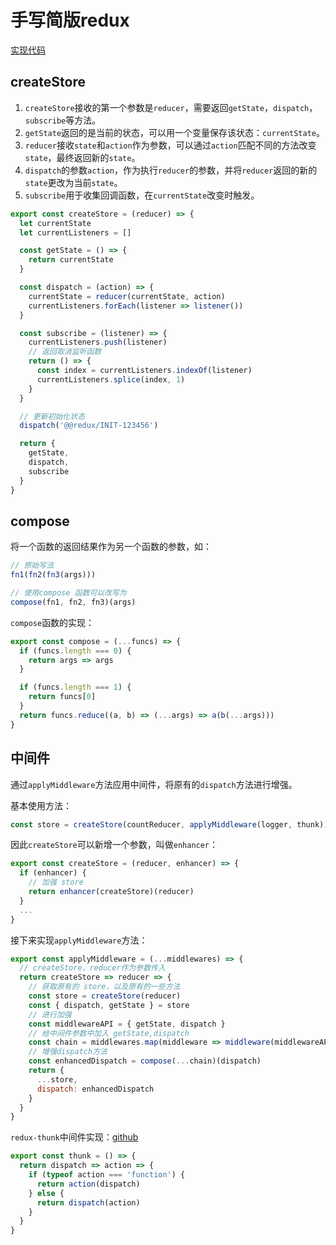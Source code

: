 # 手写简版redux

[实现代码](https://codesandbox.io/s/shou-xie-jian-ban-redux-k3p7z)

## createStore

1. `createStore`接收的第一个参数是`reducer`，需要返回`getState`，`dispatch`，`subscribe`等方法。
2. `getState`返回的是当前的状态，可以用一个变量保存该状态：`currentState`。
3. `reducer`接收`state`和`action`作为参数，可以通过`action`匹配不同的方法改变`state`，最终返回新的`state`。
4. `dispatch`的参数`action`，作为执行`reducer`的参数，并将`reducer`返回的新的`state`更改为当前`state`。
5. `subscribe`用于收集回调函数，在`currentState`改变时触发。

```javascript
export const createStore = (reducer) => {
  let currentState
  let currentListeners = []

  const getState = () => {
    return currentState
  }

  const dispatch = (action) => {
    currentState = reducer(currentState, action)
    currentListeners.forEach(listener => listener())
  }

  const subscribe = (listener) => {
    currentListeners.push(listener)
    // 返回取消监听函数
    return () => {
      const index = currentListeners.indexOf(listener)
      currentListeners.splice(index, 1)
    }
  }

  // 更新初始化状态
  dispatch('@@redux/INIT-123456')

  return {
    getState,
    dispatch,
    subscribe
  }
}
```

## compose

将一个函数的返回结果作为另一个函数的参数，如：

```javascript
// 原始写法
fn1(fn2(fn3(args)))

// 使用compose 函数可以改写为
compose(fn1, fn2, fn3)(args)
```

`compose`函数的实现：

```javascript
export const compose = (...funcs) => {
  if (funcs.length === 0) {
    return args => args
  }

  if (funcs.length === 1) {
    return funcs[0]
  }
  return funcs.reduce((a, b) => (...args) => a(b(...args)))
}
```

## 中间件

通过`applyMiddleware`方法应用中间件，将原有的`dispatch`方法进行增强。

基本使用方法：

```javascript
const store = createStore(countReducer, applyMiddleware(logger, thunk))
```

因此`createStore`可以新增一个参数，叫做`enhancer`：

```javascript
export const createStore = (reducer, enhancer) => {
  if (enhancer) {
    // 加强 store
    return enhancer(createStore)(reducer)
  }
  ...
}
```

接下来实现`applyMiddleware`方法：

```javascript
export const applyMiddleware = (...middlewares) => {
  // createStore，reducer作为参数传入
  return createStore => reducer => {
    // 获取原有的 store，以及原有的一些方法
    const store = createStore(reducer)
    const { dispatch, getState } = store
    // 进行加强
    const middlewareAPI = { getState, dispatch }
    // 给中间件参数中加入 getState,dispatch
    const chain = middlewares.map(middleware => middleware(middlewareAPI))
    // 增强dispatch方法
    const enhancedDispatch = compose(...chain)(dispatch)
    return {
      ...store,
      dispatch: enhancedDispatch
    }
  }
}
```

`redux-thunk`中间件实现：[github](https://github.com/reduxjs/redux-thunk/blob/master/src/index.js)

```javascript
export const thunk = () => {
  return dispatch => action => {
    if (typeof action === 'function') {
      return action(dispatch)
    } else {
      return dispatch(action)
    }
  }
}
```
